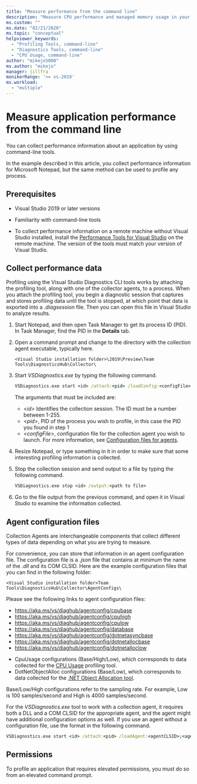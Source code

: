 ```yaml
---
title: "Measure performance from the command line"
description: "Measure CPU performance and managed memory usage in your application from the command line."
ms.custom: ""
ms.date: "02/21/2020"
ms.topic: "conceptual"
helpviewer_keywords: 
  - "Profiling Tools, command-line"
  - "Diagnostics Tools, command-line"
  - "CPU Usage, command-line"
author: "mikejo5000"
ms.author: "mikejo"
manager: jillfra
monikerRange: '>= vs-2019'
ms.workload: 
  - "multiple"
---
```


# Measure application performance from the command line

You can collect performance information about an application by using command-line tools.

In the example described in this article, you collect performance information for Microsoft Notepad, but the same method can be used to profile any process.

## Prerequisites

* Visual Studio 2019 or later versions

* Familiarity with command-line tools

* To collect performance information on a remote machine without Visual Studio installed, install the [Performance Tools for Visual Studio](https://visualstudio.microsoft.com/downloads#performance-tools-for-visual-studio-2019) on the remote machine. The version of the tools must match your version of Visual Studio.

## Collect performance data

Profiling using the Visual Studio Diagnostics CLI tools works by attaching the profiling tool, along with one of the collector agents, to a process. When you attach the profiling tool, you begin a diagnostic session that captures and stores profiling data until the tool is stopped, at which point that data is exported into a *.diagsession* file. Then you can open this file in Visual Studio to analyze results.

1. Start Notepad, and then open Task Manager to get its process ID (PID). In Task Manager, find the PID in the **Details** tab.

1. Open a command prompt and change to the directory with the collection agent executable, typically here.

   ```<Visual Studio installation folder>\2019\Preview\Team Tools\DiagnosticsHub\Collector\```

1. Start *VSDiagnostics.exe* by typing the following command.

   ```cmd
   VSDiagnostics.exe start <id> /attach:<pid> /loadConfig:<configFile>
   ```

   The arguments that must be included are:

   * \<*id*> Identifies the collection session. The ID must be a number between 1-255.
   * \<*pid*>, PID of the process you wish to profile, in this case the PID you found in step 1
   * \<*configFile*>, configuration file for the collection agent you wish to launch. For more information, see [Configuration files for agents](#config_file).

1. Resize Notepad, or type something in it in order to make sure that some interesting profiling information is collected.

1. Stop the collection session and send output to a file by typing the following command.

   ```cmd
   VSDiagnostics.exe stop <id> /output:<path to file>
   ```

1. Go to the file output from the previous command, and open it in Visual Studio to examine the information collected.

## <a name="config_file"></a> Agent configuration files

Collection Agents are interchangeable components that collect different types of data depending on what you are trying to measure.

For convenience, you can store that information in an agent configuration file. The configuration file is a *.json* file that contains at minimum the name of the *.dll* and its COM CLSID. Here are the example configuration files that you can find in the following folder:

```<Visual Studio installation folder>Team Tools\DiagnosticsHub\Collector\AgentConfigs\```

Please see the following links to agent configuration files:

- https://aka.ms/vs/diaghub/agentconfig/cpubase
- https://aka.ms/vs/diaghub/agentconfig/cpuhigh
- https://aka.ms/vs/diaghub/agentconfig/cpulow
- https://aka.ms/vs/diaghub/agentconfig/database
- https://aka.ms/vs/diaghub/agentconfig/dotnetasyncbase
- https://aka.ms/vs/diaghub/agentconfig/dotnetallocbase
- https://aka.ms/vs/diaghub/agentconfig/dotnetalloclow

* CpuUsage configurations (Base/High/Low), which corresponds to data collected for the [CPU Usage](../profiling/cpu-usage.md) profiling tool.
* DotNetObjectAlloc configurations (Base/Low), which corresponds to data collected for the [.NET Object Allocation tool](../profiling/dotnet-alloc-tool.md).

Base/Low/High configurations refer to the sampling rate. For example, Low is 100 samples/second and High is 4000 samples/second.

For the *VSDiagnostics.exe* tool to work with a collection agent, it requires both a DLL and a COM CLSID for the appropriate agent, and the agent might have additional configuration options as well. If you use an agent without a configuration file, use the format in the following command.

```cmd
VSDiagnostics.exe start <id> /attach:<pid> /loadAgent:<agentCLSID>;<agentName>[;<config>]
```

## Permissions

To profile an application that requires elevated permissions, you must do so from an elevated command prompt.
